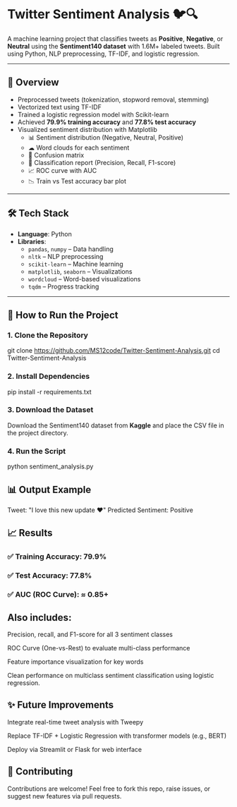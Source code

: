 # Twitter Sentiment Analysis 🐦🔍

A machine learning project that classifies tweets as **Positive**, **Negative**, or **Neutral** using the **Sentiment140 dataset** with 1.6M+ labeled tweets. Built using Python, NLP preprocessing, TF-IDF, and logistic regression.

---

## 📌 Overview

- Preprocessed tweets (tokenization, stopword removal, stemming)
- Vectorized text using TF-IDF
- Trained a logistic regression model with Scikit-learn
- Achieved **79.9% training accuracy** and **77.8% test accuracy**
- Visualized sentiment distribution with Matplotlib
  - 📊 Sentiment distribution (Negative, Neutral, Positive)
  - ☁ Word clouds for each sentiment
  - 🔷 Confusion matrix
  - 🧾 Classification report (Precision, Recall, F1-score)
  - 📈 ROC curve with AUC
  - 📉 Train vs Test accuracy bar plot

---

## 🛠️ Tech Stack

- **Language**: Python
- **Libraries**:
  - `pandas`, `numpy` – Data handling
  - `nltk` – NLP preprocessing
  - `scikit-learn` – Machine learning
  - `matplotlib`, `seaborn` – Visualizations
  - `wordcloud` – Word-based visualizations
  - `tqdm` – Progress tracking

---

## 🚀 How to Run the Project

### 1. Clone the Repository

git clone https://github.com/MS12code/Twitter-Sentiment-Analysis.git
cd Twitter-Sentiment-Analysis

### 2. Install Dependencies

pip install -r requirements.txt

### 3. Download the Dataset

Download the Sentiment140 dataset from **Kaggle** and place the CSV file in the project directory.

### 4. Run the Script

python sentiment_analysis.py

## 📊 Output Example

Tweet: "I love this new update ❤️"
Predicted Sentiment: Positive


## 📈 Results
### ✅ Training Accuracy: 79.9%

### ✅ Test Accuracy: 77.8%

### ✅ AUC (ROC Curve): ≈ 0.85+

## Also includes:

Precision, recall, and F1-score for all 3 sentiment classes

ROC Curve (One-vs-Rest) to evaluate multi-class performance

Feature importance visualization for key words

Clean performance on multiclass sentiment classification using logistic regression.

## ✨ Future Improvements

Integrate real-time tweet analysis with Tweepy

Replace TF-IDF + Logistic Regression with transformer models (e.g., BERT)

Deploy via Streamlit or Flask for web interface

## 🤝 Contributing

Contributions are welcome!
Feel free to fork this repo, raise issues, or suggest new features via pull requests.






